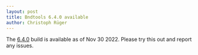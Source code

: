 ```yaml
---
layout: post
title: Bndtools 6.4.0 available
author: Christoph Rüger
---
```


The [6.4.0](https://github.com/bndtools/bnd/releases/tag/6.4.0) build is available as of Nov 30 2022.
Please try this out and report any issues.
